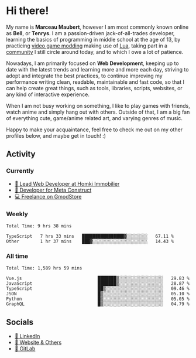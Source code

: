 # Hi there!

My name is **Marceau Maubert**, however I am most commonly known online as **Bell**, or **Tenrys**. I am a passion-driven jack-of-all-trades developer, learning the basics of programming in middle school at the age of 13, by practicing [video game modding](https://garrysmod.com) making use of [Lua](https://lua.org), taking part in a [community](https://metastruct.net) I still circle around today, and to which I owe a lot of patience.

Nowadays, I am primarily focused on **Web Development**, keeping up to date with the latest trends and learning more and more each day, striving to adopt  and integrate the best practices, to continue improving my performance writing clean, readable, maintainable and fast code, so that I can help create great things, such as tools, libraries, scripts, websites, or any kind of interactive experience.

When I am not busy working on something, I like to play games with friends, watch anime and simply hang out with others. Outside of that, I am a big fan of everything cute, game/anime related art, and varying genres of music.

Happy to make your acquaintance, feel free to check me out on my other profiles below, and maybe get in touch! :)

## Activity

### Currently

- [🏢 Lead Web Developer at Homki Immobilier](https://homki-immobilier.com)
- [🎈 Developer for Meta Construct](https://metastruct.net)
- [💻 Freelance on GmodStore](https://www.gmodstore.com/users/Tenrys)

### Weekly
<!--START_SECTION:wakaWeekly-->

```text
Total Time: 9 hrs 38 mins

TypeScript   7 hrs 33 mins   ████████████████▓░░░░░░░░   67.11 %
Other        1 hr 37 mins    ███▓░░░░░░░░░░░░░░░░░░░░░   14.43 %
```

<!--END_SECTION:wakaWeekly-->

### All time
<!--START_SECTION:wakaTotal-->

```text
Total Time: 1,589 hrs 59 mins

Vue.js                             ███████▒░░░░░░░░░░░░░░░░░   29.83 %
JavaScript                         ███████▒░░░░░░░░░░░░░░░░░   28.87 %
TypeScript                         ██▒░░░░░░░░░░░░░░░░░░░░░░   09.46 %
JSON                               █▒░░░░░░░░░░░░░░░░░░░░░░░   05.10 %
Python                             █▒░░░░░░░░░░░░░░░░░░░░░░░   05.05 %
GraphQL                            █▒░░░░░░░░░░░░░░░░░░░░░░░   04.79 %
```

<!--END_SECTION:wakaTotal-->

## Socials

- [👔 LinkedIn](https://www.linkedin.com/in/marceau-maubert)
- [🔗 Website & Others](https://bell.moe)
- [🦊 GitLab](https://gitlab.com/Tenrys)
